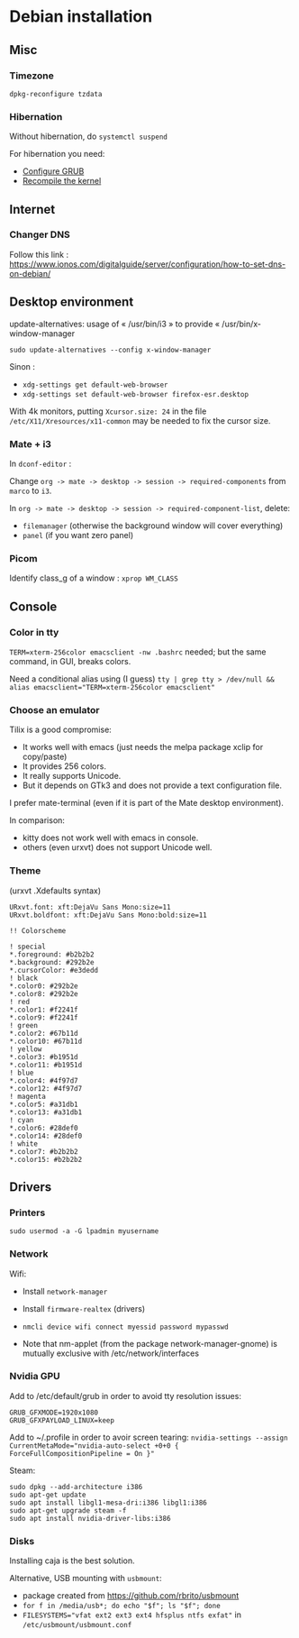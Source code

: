 # Debian installation

## Misc

### Timezone

```dpkg-reconfigure tzdata```

### Hibernation

Without hibernation, do ```systemctl suspend```

For hibernation you need:
+ [Configure GRUB](https://www.hibit.dev/posts/88/how-to-enable-hibernation-in-linux)
+ [Recompile the kernel](https://cateee.net/lkddb/web-lkddb/HIBERNATION.html)

## Internet

### Changer DNS

Follow this link : https://www.ionos.com/digitalguide/server/configuration/how-to-set-dns-on-debian/

## Desktop environment

update-alternatives: usage of « /usr/bin/i3 » to provide « /usr/bin/x-window-manager

```sudo update-alternatives --config x-window-manager```

Sinon :
* ```xdg-settings get default-web-browser```
* ```xdg-settings set default-web-browser firefox-esr.desktop```

With 4k monitors, putting ```Xcursor.size: 24``` in the file
```/etc/X11/Xresources/x11-common``` may be needed to fix the cursor
size.

### Mate + i3

In ```dconf-editor``` :

Change ```org -> mate -> desktop -> session -> required-components``` from
```marco``` to ```i3```.

In ```org -> mate -> desktop -> session -> required-component-list```, delete:
* ```filemanager``` (otherwise the background window will cover everything)
* ```panel``` (if you want zero panel)

### Picom

Identify class_g of a window : ```xprop WM_CLASS```

## Console

### Color in tty

```TERM=xterm-256color emacsclient -nw .bashrc``` needed;
but the same command, in GUI, breaks colors.

Need a conditional alias using (I guess)
```tty | grep tty > /dev/null && alias emacsclient="TERM=xterm-256color emacsclient"```

### Choose an emulator

Tilix is a good compromise:
* It works well with emacs (just needs the melpa package xclip for copy/paste)
* It provides 256 colors.
* It really supports Unicode.
* But it depends on GTk3 and does not provide a text configuration file.

I prefer mate-terminal (even if it is part of the Mate desktop environment).

In comparison:
* kitty does not work well with emacs in console.
* others (even urxvt) does not support Unicode well.

### Theme

(urxvt .Xdefaults syntax)

```
URxvt.font: xft:DejaVu Sans Mono:size=11
URxvt.boldfont: xft:DejaVu Sans Mono:bold:size=11

!! Colorscheme

! special
*.foreground: #b2b2b2
*.background: #292b2e
*.cursorColor: #e3dedd
! black
*.color0: #292b2e
*.color8: #292b2e
! red
*.color1: #f2241f
*.color9: #f2241f
! green
*.color2: #67b11d
*.color10: #67b11d
! yellow
*.color3: #b1951d
*.color11: #b1951d
! blue
*.color4: #4f97d7
*.color12: #4f97d7
! magenta
*.color5: #a31db1
*.color13: #a31db1
! cyan
*.color6: #28def0
*.color14: #28def0
! white
*.color7: #b2b2b2
*.color15: #b2b2b2
```
 
## Drivers

### Printers

```
sudo usermod -a -G lpadmin myusername
```

### Network

Wifi:
* Install ```network-manager```
* Install ```firmware-realtex``` (drivers)
* ```nmcli device wifi connect myessid password mypasswd```

* Note that nm-applet (from the package network-manager-gnome) is mutually exclusive with /etc/network/interfaces

### Nvidia GPU

Add to /etc/default/grub in order to avoid tty resolution issues:
```
GRUB_GFXMODE=1920x1080
GRUB_GFXPAYLOAD_LINUX=keep
```

Add to ~/.profile in order to avoir screen tearing:
```nvidia-settings --assign CurrentMetaMode="nvidia-auto-select +0+0 { ForceFullCompositionPipeline = On }"```

Steam:
```
sudo dpkg --add-architecture i386
sudo apt-get update
sudo apt install libgl1-mesa-dri:i386 libgl1:i386
sudo apt-get upgrade steam -f
sudo apt install nvidia-driver-libs:i386
```

### Disks

Installing caja is the best solution.

Alternative, USB mounting with ```usbmount```:
* package created from https://github.com/rbrito/usbmount
* ```for f in /media/usb*; do echo "$f"; ls "$f"; done```
* ```FILESYSTEMS="vfat ext2 ext3 ext4 hfsplus ntfs exfat"```
in ```/etc/usbmount/usbmount.conf```
